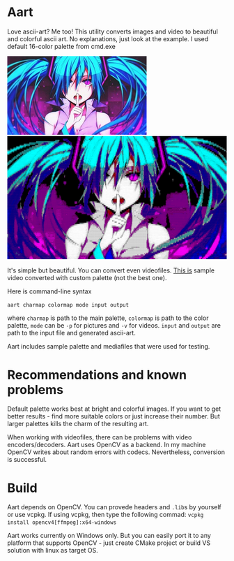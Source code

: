 # Aart
Love ascii-art? Me too! This utility converts images and video to beautiful and colorful ascii art.
No explanations, just look at the example. I used default 16-color palette from cmd.exe

![Image](aart/test.jpg) 
![Image](aart/ascii-art.png) 

It's simple but beautiful. You can convert even videofiles.
[This is](https://youtu.be/HAmjZi_CUzo) sample video converted with custom palette (not the best one).

Here is command-line syntax
```
aart charmap colormap mode input output
```
where `charmap` is path to the main palette, `colormap` is path to the color palette,
`mode` can be `-p` for pictures and `-v` for videos. `input` and `output` are path to the input file and generated ascii-art.

Aart includes sample palette and mediafiles that were used for testing.

# Recommendations and known problems
Default palette works best at bright and colorful images. If you want to get better results - find more suitable colors or just increase their number.
But larger palettes kills the charm of the resulting art.

When working with videofiles, there can be problems with video encoders/decoders. Aart uses OpenCV as a backend.
In my machine OpenCV writes about random errors with codecs. Nevertheless, conversion is successful.

# Build
Aart depends on OpenCV. You can provede headers and `.lib`s by yourself or use vcpkg.
If using vcpkg, then type the following commad:
```vcpkg install opencv4[ffmpeg]:x64-windows```

Aart works currently on Windows only. But you can easily port it to any platform that supports OpenCV - just create CMake project
or build VS solution with linux as target OS.
